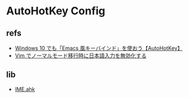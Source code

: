 # AutoHotKey Config

## refs

- [Windows 10 でも「Emacs 風キーバインド」を使おう【AutoHotKey】](https://linuxfan.info/windows-emacs-keybindings)
- [Vim でノーマルモード移行時に日本語入力を無効化する](https://blog.pepo-le.com/vim-normalmode-imeoff/)

## lib

- [IME.ahk](https://w.atwiki.jp/eamat/pages/17.html)
